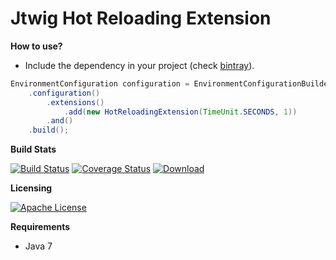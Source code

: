 # Jtwig Hot Reloading Extension

**How to use?**

- Include the dependency in your project (check [bintray](https://bintray.com/jtwig/maven/jtwig-hot-reloading-extension/_latestVersion)).

```java
EnvironmentConfiguration configuration = EnvironmentConfigurationBuilder
    .configuration()
        .extensions()
            .add(new HotReloadingExtension(TimeUnit.SECONDS, 1))
        .and()
    .build();
```

**Build Stats**

[![Build Status](https://travis-ci.org/jtwig/jtwig-hot-reloading-extension.svg?branch=master)](https://travis-ci.org/jtwig/jtwig-hot-reloading-extension)
[![Coverage Status](https://coveralls.io/repos/github/jtwig/jtwig-hot-reloading-extension/badge.svg?branch=master)](https://coveralls.io/github/jtwig/jtwig-hot-reloading-extension?branch=master)
[![Download](https://api.bintray.com/packages/jtwig/maven/jtwig-hot-reloading-extension/images/download.svg) ](https://bintray.com/jtwig/maven/jtwig-hot-reloading-extension/_latestVersion)

**Licensing**

[![Apache License](https://img.shields.io/hexpm/l/plug.svg?maxAge=2592000)]()

**Requirements**

- Java 7
